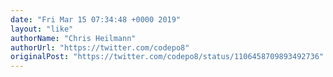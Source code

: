 ```yaml
---
date: "Fri Mar 15 07:34:48 +0000 2019"
layout: "like"
authorName: "Chris Heilmann"
authorUrl: "https://twitter.com/codepo8"
originalPost: "https://twitter.com/codepo8/status/1106458709893492736"
---
```

